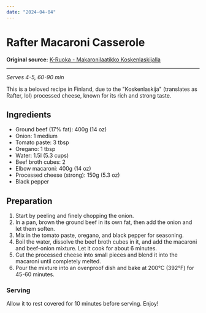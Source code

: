 ```yaml
---
date: "2024-04-04"
---
```


# Rafter Macaroni Casserole

**Original source:** [K-Ruoka - Makaronilaatikko Koskenlaskijalla](https://www.k-ruoka.fi/reseptit/makaronilaatikko-koskenlaskijalla)

---

*Serves 4-5, 60-90 min*

This is a beloved recipe in Finland, due to the "Koskenlaskija" (translates as Rafter, lol) processed cheese, known for its rich and strong taste.

## Ingredients
- Ground beef (17% fat): 400g (14 oz)
- Onion: 1 medium
- Tomato paste: 3 tbsp
- Oregano: 1 tbsp
- Water: 1.5l (5.3 cups)
- Beef broth cubes: 2
- Elbow macaroni: 400g (14 oz)
- Processed cheese (strong): 150g (5.3 oz)
- Black pepper

## Preparation
1. Start by peeling and finely chopping the onion.
2. In a pan, brown the ground beef in its own fat, then add the onion and let them soften.
3. Mix in the tomato paste, oregano, and black pepper for seasoning.
4. Boil the water, dissolve the beef broth cubes in it, and add the macaroni and beef-onion mixture. Let it cook for about 6 minutes.
5. Cut the processed cheese into small pieces and blend it into the macaroni until completely melted.
6. Pour the mixture into an ovenproof dish and bake at 200°C (392°F) for 45-60 minutes.

### Serving
Allow it to rest covered for 10 minutes before serving. Enjoy!

